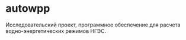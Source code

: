 # autowpp
Исследовательский проект, программное обеспечение для расчета водно-энергетических режимов НГЭС. 
